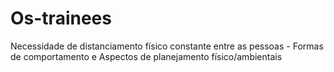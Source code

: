 # Os-trainees
Necessidade de distanciamento físico constante entre as pessoas -
Formas de comportamento e
Aspectos de planejamento físico/ambientais
